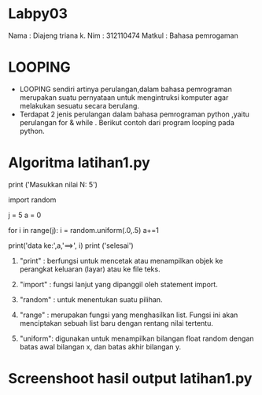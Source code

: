# Labpy03
Nama    : Diajeng triana k.
Nim     : 312110474
Matkul  : Bahasa pemrogaman

# LOOPING
- LOOPING sendiri artinya perulangan,dalam bahasa pemrograman merupakan suatu pernyataan untuk mengintruksi komputer agar melakukan sesuatu secara berulang.
- Terdapat 2 jenis perulangan dalam bahasa pemrograman python ,yaitu perulangan for & while . Berikut contoh dari program looping pada python.

# Algoritma latihan1.py

print ('Masukkan nilai N: 5')

import random

j = 5
a = 0

for i in range(j):
i = random.uniform(.0,.5)
a+=1

print('data ke:',a,'==>', i)
print ('selesai')

1. "print" : berfungsi untuk mencetak atau menampilkan objek ke perangkat keluaran (layar) atau ke file teks.

2. "import" : fungsi lanjut yang dipanggil oleh statement import.

3. "random" : untuk menentukan suatu pilihan.

4. "range" : merupakan fungsi yang menghasilkan list. Fungsi ini akan menciptakan sebuah list baru dengan rentang nilai tertentu.

5. "uniform": digunakan untuk menampilkan bilangan float random dengan batas awal bilangan x, dan batas akhir bilangan y.

# Screenshoot hasil output latihan1.py
